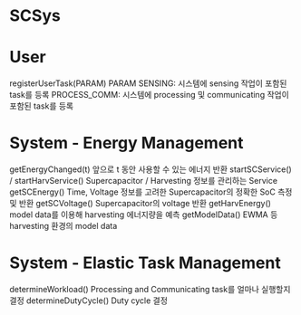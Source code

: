 # SCSys
# User
registerUserTask(PARAM)
  PARAM
    SENSING: 시스템에 sensing 작업이 포함된 task를 등록
    PROCESS_COMM: 시스템에 processing 및 communicating 작업이 포함된 task를 등록

# System - Energy Management
getEnergyChanged(t)
  앞으로 t 동안 사용할 수 있는 에너지 반환
startSCService() / startHarvService()
  Supercapacitor / Harvesting 정보를 관리하는 Service
getSCEnergy()
  Time, Voltage 정보를 고려한 Supercapacitor의 정확한 SoC 측정 및 반환
getSCVoltage()
  Supercapacitor의 voltage 반환
getHarvEnergy()
  model data를 이용해 harvesting 에너지량을 예측
getModelData()
  EWMA 등 harvesting 환경의 model data

# System - Elastic Task Management
determineWorkload()
  Processing and Communicating task를 얼마나 실행할지 결정
determineDutyCycle()
  Duty cycle 결정
